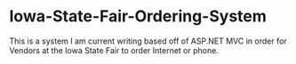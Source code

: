 # Iowa-State-Fair-Ordering-System
This is a system I am current writing based off of ASP.NET MVC in order for Vendors at the Iowa State Fair to order Internet or phone.
